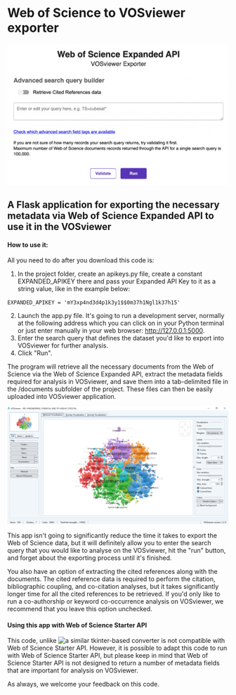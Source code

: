 # Web of Science to VOSviewer exporter

![Example](screenshots/GUI.png)


## A Flask application for exporting the necessary metadata via Web of Science Expanded API to use it in the VOSviewer

#### How to use it:

All you need to do after you download this code is:

1. In the project folder, create an apikeys.py file, create a constant EXPANDED_APIKEY there and pass your Expanded API Key to it as a string value, like in the example below:

```
EXPANDED_APIKEY = 'mY3xp4nd3d4p1k3y1$$0m37h1Ngl1k37h15'
```

2. Launch the app.py file. It's going to run a development server, normally at the following address which you can click on in your Python terminal or just enter manually in your web browser: http://127.0.0.1:5000.
3. Enter the search query that defines the dataset you'd like to export into VOSviewer for further analysis.
4. Click "Run".

The program will retrieve all the necessary documents from the Web of Science via the Web of Science Expanded API, extract the metadata fields required for analysis in VOSviewer, and save them into a tab-delimited file in the /documents subfolder of the project. These files can then be easily uploaded into VOSviewer application.

![Result](screenshots/result.png)

This app isn't going to significantly reduce the time it takes to export the Web of Science data, but it will definitely allow you to enter the search query that you would like to analyse on the VOSviewer, hit the "run" button, and forget about the exporting process until it's finished.

You also have an option of extracting the cited references along with the documents. The cited reference data is required to perform the citation, bibliographic coupling, and co-citation analyses, but it takes significantly longer time for all the cited references to be retrieved. If you'd only like to run a co-authorship or keyword co-occurrence analysis on VOSviewer, we recommend that you leave this option unchecked.

#### Using this app with Web of Science Starter API

This code, unlike ![a similar tkinter-based converter](/./python/wos_to_vosviewer_exporter_tkinter/) is not compatible with Web of Science Starter API. However, it is possible to adapt this code to run with Web of Science Starter API, but please keep in mind that Web of Science Starter API is not designed to return a number of metadata fields that are important for analysis on VOSviewer.  

As always, we welcome your feedback on this code.